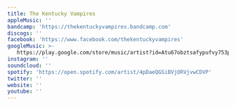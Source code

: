 ```yaml
---
title: The Kentucky Vampires
appleMusic: ''
bandcamp: 'https://thekentuckyvampires.bandcamp.com'
discogs: ''
facebook: 'https://www.facebook.com/thekentuckyvampires'
googleMusic: >-
   https://play.google.com/store/music/artist?id=Atu67obztsafypufvy753p7roje
instagram: ''
soundcloud: ''
spotify: 'https://open.spotify.com/artist/4pDaeQGSiBVjORVjvwCDVP'
twitter: ''
website: ''
youtube: ''
---
```

